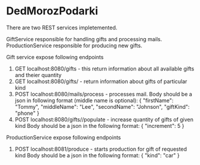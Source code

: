 # DedMorozPodarki

There are two REST services impletemented.

GiftService responsible for handling gifts and processing mails.
ProductionService responsible for producing new gifts.

Gift service expose following endpoints
1. GET localhost:8080/gifts - this return information about all available gifts and theier quantity
2. GET localhost:8080/gifts/<kind> - return information about gifts of particular kind
3. POST localhost:8080/mails/process - processes mail.
   Body should be a json in following format (middle name is optional):
   {
    "firstName": "Tommy",
    "middleName": "Lee",
    "secondName": "Johnson",
    "giftKind": "phone"
   }
4. POST localhost:8080/gifts/<kind>/populate - increase quantity of gifts of given kind
   Body should be a json in the following format:
   {
    "increment": 5
   }
  
ProductionService expose following endpoints
1. POST localhost:8081/produce - starts production for gift of requested kind
   Body should be a json in the following format:
   {
    "kind": "car"
   }
